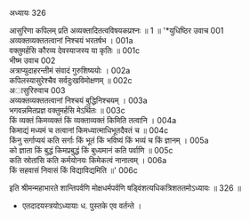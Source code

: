 अध्यायः 326

आसुरिणा कपिलम् प्रति अव्यक्तादितत्वविषयकप्रश्नः ॥ 1 ॥
\'*युधिष्ठिर उवाच 	001  
अव्यक्तव्यक्ततत्वानां निश्चयं भरतर्षभ ।	001a  
वक्तुमर्हसि कौरव्य देवस्याजस्य या कृतिः ॥	001c  
भीष्म उवाच 	002  
अत्राप्युदाहरन्तीमं संवादं गुरुशिष्ययोः ।	002a  
कपिलस्यासुरेश्चैव सर्वदुःखविमोक्षणम् ॥	002c  
अासुरिरुवाच 	003  
अव्यक्तव्यक्ततत्वानां निश्चयं बुद्धिनिश्चयम् ।	003a  
भगवन्नमितप्रज्ञ वक्तुमर्हसि मेऽर्थितः ॥	003c  
किं व्यक्तं किमव्यक्तं किं व्यक्ताव्यक्तं किमिति तत्वानि ।	004a  
किमाद्यं मध्यमं च तत्वानां किमध्यात्माधिभूतदैवतं च ॥	004c  
किंनु सर्गाप्ययं कति सर्गाः किं भूतं किं भविष्यं किं भव्यं च किं ज्ञानम् ।	005a  
को ज्ञाता किं बुद्धं किमप्रबुद्धं किं बुध्यमानं कति पर्वाणि ॥	005c  
कति स्रोतांसि कति कर्मयोनयः किमेकत्वं नानात्वम् ।	006a  
किं सहवासं निवासं किं विद्याविद्यमिति ॥\' 	006c  

इति श्रीमन्महाभारते शान्तिपर्वणि मोक्षधर्मपर्वणि षड्विंशत्यधिकत्रिशततमोऽध्यायः ॥ 326 ॥

* एतदादयस्त्रयोऽध्यायाः ध. पुस्तके एव वर्तन्ते ।	
